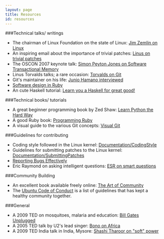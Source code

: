 ```yaml
---
layout: page
title: Resources
id: resources
---
```


###Technical talks/ writings
* The chairman of Linux Foundation on the state of Linux: [Jim Zemlin on Linux](http://video.linux.com/video/1964)
* An inspiring email about the importance of trivial patches: [Linus on trivial patches](https://lkml.org/lkml/2004/12/20/255)
* The OSCON 2007 keynote talk: [Simon Peyton Jones on Software Transactional Memory](blip.tv/oreilly-open-source-convention/oscon-2007-simon-peyton-jones-322473)
* Linus Torvalds talks; a rare occasion: [Torvalds on Git](http://www.youtube.com/watch?v=4XpnKHJAok8)
* Git's maintainer on his life: [Junio Hamano interviewed](http://www.youtube.com/watch?v=qs_xS1Y6nGc)
* [Software design in Ruby](http://vimeo.com/26330100)
* An cute Haskell tutorial: [Learn you a Haskell for great good!](http://learnyouahaskell.com/)

###Technical books/ tutorials
* A great beginner programming book by Zed Shaw: [Learn Python the Hard Way](http://learnpythonthehardway.org/book/)
* A good Ruby book: [Programming Ruby](http://www.rubycentral.com/pickaxe/)
* A visual guide to the various Git concepts: [Visual Git](http://marklodato.github.com/visual-git-guide/index-en.html)

###Guidelines for contributing
* Coding style followed in the Linux kernel: [Documentation/CodingStyle](http://git.kernel.org/?p=linux/kernel/git/torvalds/linux.git;a=blob_plain;f=Documentation/CodingStyle)
* Guidelines for submitting patches to the Linux kernel: [Documentation/SubmittingPatches](http://git.kernel.org/?p=linux/kernel/git/torvalds/linux.git;a=blob_plain;f=Documentation/SubmittingPatches)
* [Reporting Bugs Effectively](http://www.chiark.greenend.org.uk/~sgtatham/bugs.html)
* Eric Raymond on asking intelligent questions: [ESR on smart questions](http://catb.org/~esr/faqs/smart-questions.html)

###Community Building
* An excellent book available freely online: [The Art of Community](http://www.artofcommunityonline.org/downloads/jonobacon-theartofcommunity-1ed.pdf)
* The [Ubuntu Code of Conduct](http://www.ubuntu.com/community/conduct) is a list of guidelines that has kept a healthy community together.

###General
* A 2009 TED on mosquitoes, malaria and education: [Bill Gates Unplugged](http://www.ted.com/talks/bill_gates_unplugged.html)
* A 2005 TED talk by U2's lead singer: [Bono on Africa](http://www.ted.com/talks/lang/eng/bono_s_call_to_action_for_africa.html)
* A 2009 TED India talk in India, Mysore: [Shashi Tharoor on "soft" power](http://www.ted.com/talks/lang/eng/shashi_tharoor.html)
